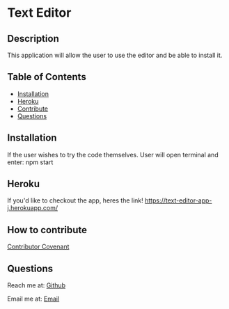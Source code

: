 # Text Editor
        
## Description
        
This application will allow the user to use the editor and be able to install it.

## Table of Contents
- [Installation](#installation)
- [Heroku](#Heroku)
- [Contribute](#Contribute)
- [Questions](#Questions)
        
## Installation
If the user wishes to try the code themselves.
User will open terminal and enter: npm start

## Heroku
If you'd like to checkout the app, heres the link!
https://text-editor-app-j.herokuapp.com/


## How to contribute
        
[Contributor Covenant](https://www.contributor-covenant.org/)

## Questions
Reach me at: [Github](https://github.com/Reyes-Jose)

Email me at: [Email](email.com)

